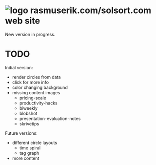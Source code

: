 # ![logo](https://solsort.com/_logo.png) rasmuserik.com/solsort.com web site

New version in progress.

# TODO

Initial version:

- render circles from data
- click for more info
- color changing background
- missing content images
    - pricing-scale
    - productivity-hacks
    - biweekly
    - blobshot
    - presentation-evaluation-notes
    - skrivetips

Future versions:

- different circle layouts
    - time spiral
    - tag graph
- more content
